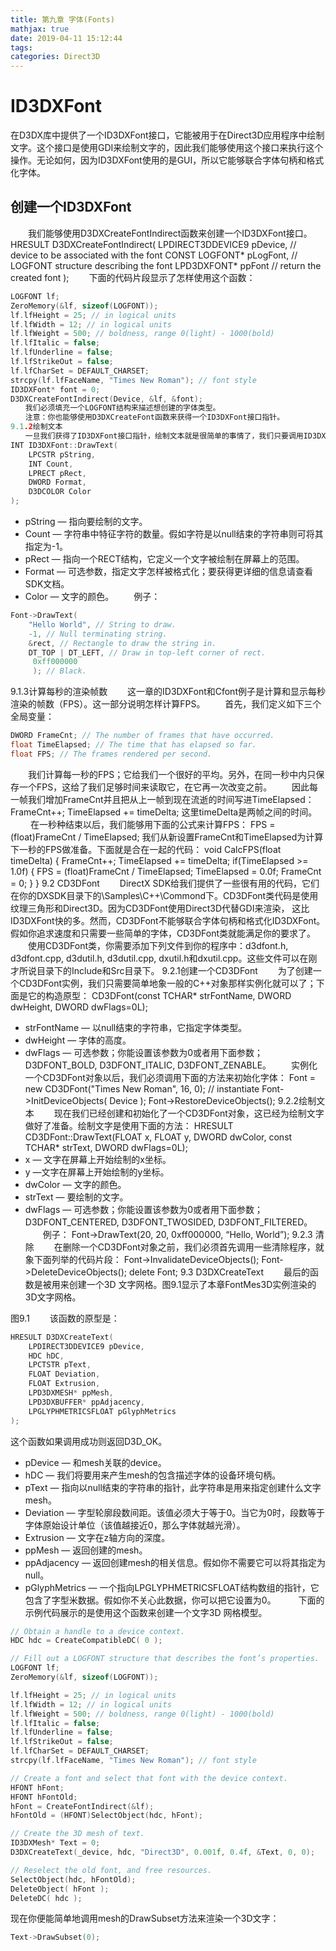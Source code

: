 ```yaml
---
title: 第九章 字体(Fonts)
mathjax: true
date: 2019-04-11 15:12:44
tags:
categories: Direct3D
---
```

# ID3DXFont
在D3DX库中提供了一个ID3DXFont接口，它能被用于在Direct3D应用程序中绘制文字。这个接口是使用GDI来绘制文字的，因此我们能够使用这个接口来执行这个操作。无论如何，因为ID3DXFont使用的是GUI，所以它能够联合字体句柄和格式化字体。
## 创建一个ID3DXFont
　　我们能够使用D3DXCreateFontIndirect函数来创建一个ID3DXFont接口。
HRESULT D3DXCreateFontIndirect(
    LPDIRECT3DDEVICE9 pDevice, // device to be associated with the font
    CONST LOGFONT* pLogFont, // LOGFONT structure describing the font
    LPD3DXFONT* ppFont // return the created font
);
　　下面的代码片段显示了怎样使用这个函数：
```C++
LOGFONT lf;
ZeroMemory(&lf, sizeof(LOGFONT));
lf.lfHeight = 25; // in logical units
lf.lfWidth = 12; // in logical units
lf.lfWeight = 500; // boldness, range 0(light) - 1000(bold)
lf.lfItalic = false;
lf.lfUnderline = false;
lf.lfStrikeOut = false;
lf.lfCharSet = DEFAULT_CHARSET;
strcpy(lf.lfFaceName, "Times New Roman"); // font style
ID3DXFont* font = 0;
D3DXCreateFontIndirect(Device, &lf, &font);
　　我们必须填充一个LOGFONT结构来描述想创建的字体类型。
　　注意：你也能够使用D3DXCreateFont函数来获得一个ID3DXFont接口指针。
9.1.2绘制文本
　　一旦我们获得了ID3DXFont接口指针，绘制文本就是很简单的事情了，我们只要调用ID3DXFont::DrawText方法就可以实现了。
INT ID3DXFont::DrawText(
    LPCSTR pString,
    INT Count,
    LPRECT pRect,
    DWORD Format,
    D3DCOLOR Color
);
```
* pString — 指向要绘制的文字。
* Count — 字符串中特征字符的数量。假如字符是以null结束的字符串则可将其指定为-1。
* pRect — 指向一个RECT结构，它定义一个文字被绘制在屏幕上的范围。
* Format — 可选参数，指定文字怎样被格式化；要获得更详细的信息请查看SDK文档。
* Color — 文字的颜色。
　　例子：
```C++
Font->DrawText(
    "Hello World", // String to draw.
    -1, // Null terminating string.
    &rect, // Rectangle to draw the string in.
    DT_TOP | DT_LEFT, // Draw in top-left corner of rect.
     0xff000000
     ); // Black.
```
9.1.3计算每秒的渲染帧数
　　这一章的ID3DXFont和Cfont例子是计算和显示每秒渲染的帧数（FPS）。这一部分说明怎样计算FPS。
　　首先，我们定义如下三个全局变量：
```C++
DWORD FrameCnt; // The number of frames that have occurred.
float TimeElapsed; // The time that has elapsed so far.
float FPS; // The frames rendered per second.
```
　　我们计算每一秒的FPS；它给我们一个很好的平均。另外，在同一秒中内只保存一个FPS，这给了我们足够时间来读取它，在它再一次改变之前。
　　因此每一帧我们增加FrameCnt并且把从上一帧到现在流逝的时间写进TimeElapsed：
FrameCnt++;
TimeElapsed += timeDelta;
这里timeDelta是两帧之间的时间。
　　    在一秒种结束以后，我们能够用下面的公式来计算FPS：
FPS = (float)FrameCnt / TimeElapsed;
我们从新设置FrameCnt和TimeElapsed为计算下一秒的FPS做准备。下面就是合在一起的代码：
void CalcFPS(float timeDelta)
{
    FrameCnt++;
    TimeElapsed += timeDelta;
    if(TimeElapsed >= 1.0f)
    {
        FPS = (float)FrameCnt / TimeElapsed;
        TimeElapsed = 0.0f;
        FrameCnt = 0;
    }
}
9.2 CD3DFont
　　DirectX SDK给我们提供了一些很有用的代码，它们在你的DXSDK目录下的\Samples\C++\Commond下。CD3DFont类代码是使用纹理三角形和Direct3D。因为CD3DFont使用Direct3D代替GDI来渲染， 这比ID3DXFont快的多。然而，CD3DFont不能够联合字体句柄和格式化ID3DXFont。假如你追求速度和只需要一些简单的字体，CD3DFont类就能满足你的要求了。
　　使用CD3DFont类，你需要添加下列文件到你的程序中：d3dfont.h, d3dfont.cpp, d3dutil.h, d3dutil.cpp, dxutil.h和dxutil.cpp。这些文件可以在刚才所说目录下的Include和Src目录下。
9.2.1创建一个CD3DFont
　　为了创建一个CD3DFont实例，我们只需要简单地象一般的C++对象那样实例化就可以了；下面是它的构造原型：
CD3DFont(const TCHAR* strFontName, DWORD dwHeight, DWORD dwFlags=0L);
* strFontName — 以null结束的字符串，它指定字体类型。
* dwHeight — 字体的高度。
* dwFlags — 可选参数；你能设置该参数为0或者用下面参数；D3DFONT_BOLD, D3DFONT_ITALIC, D3DFONT_ZENABLE。
　　实例化一个CD3DFont对象以后，我们必须调用下面的方法来初始化字体：
Font = new CD3DFont("Times New Roman", 16, 0); // instantiate
Font->InitDeviceObjects( Device );
Font->RestoreDeviceObjects();
9.2.2绘制文本
　　现在我们已经创建和初始化了一个CD3DFont对象，这已经为绘制文字做好了准备。绘制文字是使用下面的方法：
HRESULT CD3DFont::DrawText(FLOAT x, FLOAT y, DWORD dwColor,
    const TCHAR* strText, DWORD dwFlags=0L);
* x — 文字在屏幕上开始绘制的x坐标。
* y —文字在屏幕上开始绘制的y坐标。 
* dwColor — 文字的颜色。
* strText — 要绘制的文字。
* dwFlags — 可选参数；你能设置该参数为0或者用下面参数；D3DFONT_CENTERED, D3DFONT_TWOSIDED, D3DFONT_FILTERED。
　　例子：
     Font->DrawText(20, 20, 0xff000000, “Hello, World”);
9.2.3 清除
　　在删除一个CD3DFont对象之前，我们必须首先调用一些清除程序，就象下面列举的代码片段：
Font->InvalidateDeviceObjects();
Font->DeleteDeviceObjects();
delete Font;
9.3 D3DXCreateText
　　最后的函数是被用来创建一个3D 文字网格。图9.1显示了本章FontMes3D实例渲染的3D文字网格。

图9.1
　　该函数的原型是：
```C++
HRESULT D3DXCreateText(
    LPDIRECT3DDEVICE9 pDevice,
    HDC hDC,
    LPCTSTR pText,
    FLOAT Deviation,
    FLOAT Extrusion,
    LPD3DXMESH* ppMesh,
    LPD3DXBUFFER* ppAdjacency,
    LPGLYPHMETRICSFLOAT pGlyphMetrics
);
```
这个函数如果调用成功则返回D3D_OK。
* pDevice — 和mesh关联的device。
* hDC — 我们将要用来产生mesh的包含描述字体的设备环境句柄。 
* pText — 指向以null结束的字符串的指针，此字符串是用来指定创建什么文字mesh。
* Deviation — 字型轮廓段数间距。该值必须大于等于0。当它为0时，段数等于字体原始设计单位（该值越接近0，那么字体就越光滑）。
* Extrusion — 文字在z轴方向的深度。
* ppMesh — 返回创建的mesh。
* ppAdjacency — 返回创建mesh的相关信息。假如你不需要它可以将其指定为null。
* pGlyphMetrics — 一个指向LPGLYPHMETRICSFLOAT结构数组的指针，它包含了字型米数据。假如你不关心此数据，你可以把它设置为0。
　　 下面的示例代码展示的是使用这个函数来创建一个文字3D 网格模型。
```C++
// Obtain a handle to a device context.
HDC hdc = CreateCompatibleDC( 0 );

// Fill out a LOGFONT structure that describes the font’s properties.
LOGFONT lf;
ZeroMemory(&lf, sizeof(LOGFONT));

lf.lfHeight = 25; // in logical units
lf.lfWidth = 12; // in logical units
lf.lfWeight = 500; // boldness, range 0(light) - 1000(bold)
lf.lfItalic = false;
lf.lfUnderline = false;
lf.lfStrikeOut = false;
lf.lfCharSet = DEFAULT_CHARSET;
strcpy(lf.lfFaceName, "Times New Roman"); // font style

// Create a font and select that font with the device context.
HFONT hFont;
HFONT hFontOld;
hFont = CreateFontIndirect(&lf);
hFontOld = (HFONT)SelectObject(hdc, hFont);

// Create the 3D mesh of text.
ID3DXMesh* Text = 0;
D3DXCreateText(_device, hdc, "Direct3D", 0.001f, 0.4f, &Text, 0, 0);

// Reselect the old font, and free resources.
SelectObject(hdc, hFontOld);
DeleteObject( hFont );
DeleteDC( hdc );
```
现在你便能简单地调用mesh的DrawSubset方法来渲染一个3D文字：
```c++
Text->DrawSubset(0);
```
